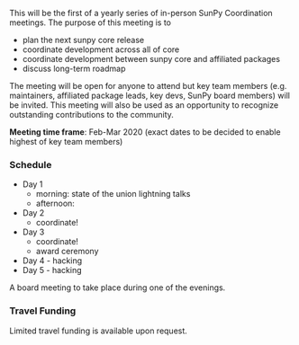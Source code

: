 
This will be the first of a yearly series of in-person SunPy Coordination meetings. The purpose of this meeting is to 
* plan the next sunpy core release
* coordinate development across all of core
* coordinate development between sunpy core and affiliated packages
* discuss long-term roadmap

The meeting will be open for anyone to attend but key team members (e.g. maintainers, affiliated package leads, key devs, SunPy board members) will be invited. This meeting will also be used as an opportunity to recognize outstanding contributions to the community.

**Meeting time frame**: Feb-Mar 2020 (exact dates to be decided to enable highest of key team members)

### Schedule
* Day 1
  * morning: state of the union lightning talks
  * afternoon: 
* Day 2
  * coordinate!
* Day 3
  * coordinate!
  * award ceremony
* Day 4 - hacking
* Day 5 - hacking

A board meeting to take place during one of the evenings.

### Travel Funding
Limited travel funding is available upon request.

